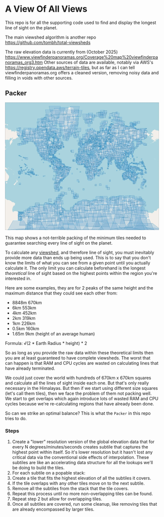 # A View Of All Views

This repo is for all the supporting code used to find and display the longest line of sight on the planet.

The main viewshed algorithm is another repo https://github.com/tombh/total-viewsheds

The raw elevation data is currently from (October 2025) https://www.viewfinderpanoramas.org/Coverage%20map%20viewfinderpanoramas_org3.htm Other sources of data are available, notably via AWS's https://registry.opendata.aws/terrain-tiles, but as far as I can tell viewfinderpanoramas.org offers a cleaned version, removing noisy data and filling in voids with other sources.

## Packer

![Map of all the longest line of sight tiles in the world](/assets/world_packed.webp)

This map shows a not-terrible packing of the minimum tiles needed to guarantee searching every line of sight on the planet.

To calculate any [viewshed](https://en.wikipedia.org/wiki/Viewshed), and therefore line of sight, you must inevitably provide more data than ends up being used. This is to say that you don't know the limits of what you can see from a given point until you actually calculate it. The only limit you can calculate beforehand is the longest _theoretical_ line of sight based on the highest points within the region you're interested in.

Here are some examples, they are for 2 peaks of the same height and the maximum distance that they could see each other from:

* 8848m  670km
* 6km    553km
* 4km    452km
* 2km    319km
* 1km    226km
* 0.5km  160km
* 1.65m  9km (height of an average human)

Formula: √(2 * Earth Radius * height) * 2

So as long as you provide the raw data within these theoretical limits then you are at least guaranteed to have complete viewsheds. The worst that can happen is that RAM and CPU cycles are wasted on calculating lines that have already terminated.

We could just cover the world with hundreds of 670km x 670km squares and calculate all the lines of sight inside each one. But that's only really necessary in the Himalayas. But then if we start using different size squares (let's call them tiles), then we face the problem of them not packing well. We start to get overlaps which again introduce lots of wasted RAM and CPU cycles because we're re-calculating regions that have already been done.

So can we strike an optimal balance? This is what the `Packer` in this repo tries to do.

### Steps
1. Create a "lower" resolution version of the global elevation data that for every N degrees/minutes/seconds creates subtile that captures the highest point within itself. So it's lower resolution but it hasn't lost any critical data via the conventional side effects of interpolation. These subtiles are like an accelerating data structure for all the lookups we'll be doing to build the tiles.
2. For each subtile on a popable stack:
  1. Create a tile that fits the highest elevation of all the subtiles it covers.
  2. If the tile overlaps with any other tiles move on to the next subtile.
  3. Remove all the subtiles from the stack that the tile covers.
  4. Repeat this process until no more non-overlapping tiles can be found.
3. Repeat step 2 but allow for overlapping tiles.
4. Once all subtiles are covered, run some cleanup, like removing tiles that are already encompassed by larger tiles.

